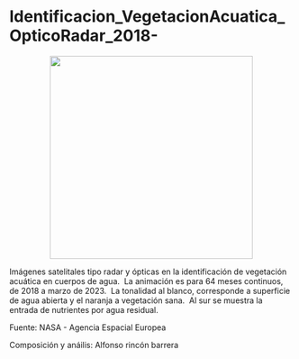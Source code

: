 # Identificacion_VegetacionAcuatica_OpticoRadar_2018-

<p align="center">
  <img width="360" src="/Jpg_Animacion/anigif.gif">
</p>

Imágenes satelitales tipo radar y ópticas en la identificación de vegetación acuática en cuerpos de agua.  La animación es para 64 meses continuos, de 2018 a marzo de 2023.  La tonalidad al blanco, corresponde a superficie de agua abierta y el naranja a vegetación sana.  Al sur se muestra la entrada de nutrientes por agua residual.

Fuente: NASA - Agencia Espacial Europea

Composición y anáilis: 
Alfonso rincón barrera
